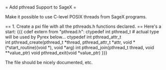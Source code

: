 = Add pthread Support to SageX =

Make it possible to use C-level POSIX threads from SageX programs.  

== 1. Create a pxi file with all the pthreads.h functions declared. ==
  Here's a start: 
{{{
cdef extern from "pthread.h":
    ctypedef int pthread_t       # actual type will be used by Pyrex below...
    ctypedef int pthread_attr_t     
    int pthread_create(pthread_t *thread, 
                       pthread_attr_t *attr,
                       void *(*start_routine)(void *), 
                       void *arg)
    int pthread_join(pthread_t thread, void **value_ptr)
    void pthread_exit(void *value_ptr)
}}}

The file should be nicely documented, etc. 

